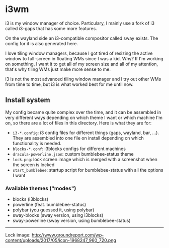 
# i3wm

i3 is my window manager of choice. Particulary, I mainly use a fork of i3 called
i3-gaps that has some more features.

On the wayland side an i3-compatible compositor called sway exists. The config
for it is also generated here.

I love tiling window managers, because I got tired of resizing the active window
to full-screen in floating WMs since I was a kid. Why? If I'm working on
something, I want it to get all of my screen size and all of my attention,
that's why tiling WMs just make more sense to me.

i3 is not the most advanced tiling window manager and I try out other WMs from
time to time, but i3 is what worked best for me until now.

## Install system

My config became quite complex over the time, and it can be assembled in very
different ways depending on which theme I want or which machine I'm on, so
there are a lot of files in this directory. Here is what they are for:

 - `i3-*.config`: i3 config files for different things (gaps, wayland, bar, ...).
   They are assembled into one file on install depending on which functionality
   is needed.
 - `blocks-*.conf`: i3blocks configs for different machines
 - `dracula-powerline.json`: custom bumblebee-status theme
 - `lock.png`: lock screen image which is merged with a screenshot when the
   screen is locked
 - `start_bumblebee`: startup script for bumblebee-status with all the options I
   want

### Available themes ("modes")

 - blocks (i3blocks)
 - powerline (feat. bumblebee-status)
 - polybar (you guessed it, using polybar)
 - sway-blocks (sway version, using i3blocks)
 - sway-powerline (sway version, using bumblebee-status)

---

Lock image:
http://www.groundreport.com/wp-content/uploads/2017/05/icon-1968247_960_720.png

